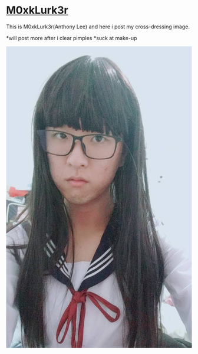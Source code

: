 # [M0xkLurk3r](https://github.com/M0xkLurk3r)

This is M0xkLurk3r(Anthony Lee) and here i post my cross-dressing image.

*will post more after i clear pimples
*suck at make-up

![](./957282081.jpg)
